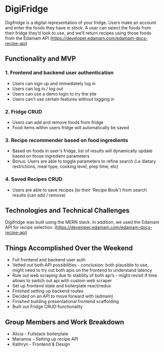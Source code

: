 # DigiFridge
Digifridge is a digital representation of your fridge. Users make an account and enter the foods they have in stock. A user can select the foods from their fridge they’d look to use, and we’ll return recipes using those foods from the Edamam API (https://developer.edamam.com/edamam-docs-recipe-api)


## Functionality and MVP
### 1. Frontend and backend user authentication
+ Users can sign up and immediately log in
+ Users can log in / log out
+ Users can use a demo login to try the site
+ Users can't use certain features without logging in

### 2. Fridge CRUD
+ Users can add and remove foods from fridge
+ Food items within users fridge will automatically be saved

### 3. Recipe recommender based on food ingredients
+ Based on foods in user's fridge, list of results will dynamically update based on those ingredient parameters
+ Bonus: Users are able to toggle parameters to refine search (i.e dietary restrictions, meal type, cooking level, prep time, etc)

### 4. Saved Recipes CRUD
+ Users are able to save recipes (to their 'Recipe Book') from search results (can add / remove)

## Technologies and Technical Challenges

Digifridge was built using the MERN stack. In addition, we used the Edamam API for recipe selection.
(https://developer.edamam.com/edamam-docs-recipe-api)

## Things Accomplished Over the Weekend
* Full frontend and backend user auth
* Vetted out both API possibilities - conclusion: both plausible to use, might need to try out both apis on the frontend to understand latency
* Rule out web scraping due to stability of both api’s - might revisit if time allows to switch out api with custom web scraper
* Set up frontend state and boilerplate react/redux
* Finished setting up backend routes
* Decided on an API to move forward with (edmam)
* Finished building presentational frontend scaffolding
* Built out Fridge CRUD functionality

## Group Members and Work Breakdown
* Alicia - Fullstack boilerplate
* Marianna - Setting up recipe API
* Kathryn - Frontend & Design
